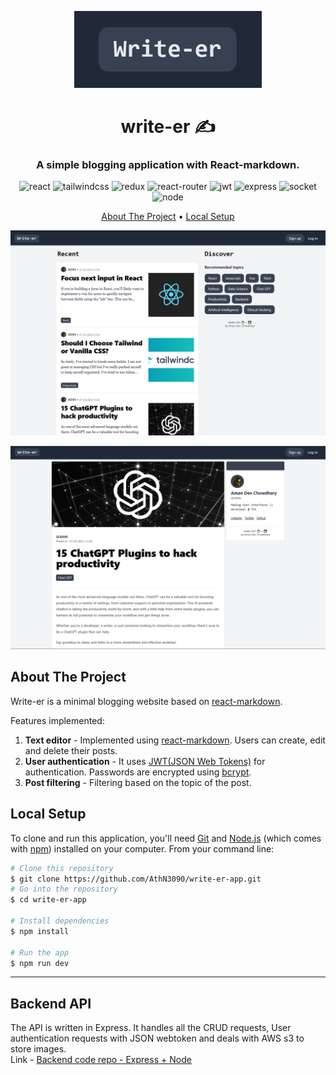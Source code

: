 <p align="center">
   <img width="300px"  src="./readme-images/banner.PNG" />
</p>
<h1 align="center">write-er ✍</h1>
<h3 align="center">A simple blogging application with React-markdown.
</h3>

<p align="center">
    <img src="https://img.shields.io/badge/react-%2320232a.svg?style=for-the-badge&logo=react&logoColor=%2361DAFB" alt=react>
    <img src="https://img.shields.io/badge/Tailwind_CSS-38B2AC?style=for-the-badge&logo=tailwind-css&logoColor=white" alt=tailwindcss>
    <img src="https://img.shields.io/badge/redux-%23593d88.svg?style=for-the-badge&logo=redux&logoColor=white" alt=redux>
    <img src="https://img.shields.io/badge/React_Router-CA4245?style=for-the-badge&logo=react-router&logoColor=white" alt=react-router>
    <img src="https://img.shields.io/badge/JWT-black?style=for-the-badge&logo=JSON%20web%20tokens" alt=jwt>
    <img src="https://img.shields.io/badge/express.js-%23404d59.svg?style=for-the-badge&logo=express&logoColor=%2361DAFB" alt=express>
    <img src="https://img.shields.io/badge/Socket.io-black?style=for-the-badge&logo=socket.io&badgeColor=010101" alt=socket>
    <img src="https://img.shields.io/badge/node.js-6DA55F?style=for-the-badge&logo=node.js&logoColor=white" alt=node>
</p>
<p align="center">
  <a href="#about-the-project">About The Project</a> •
  <a href="#local-setup">Local Setup</a>
  
</p>

<p align="center">
   <img width="700px"  src="./readme-images/preview1.PNG" />
</p>
<p align="center">
   <img width="700px" src="./readme-images/preview2.PNG" />
</p>

## About The Project
Write-er is a minimal blogging website based on [react-markdown](https://www.npmjs.com/package/react-markdown).

Features implemented:

1. **Text editor** - Implemented using [react-markdown](https://www.npmjs.com/package/react-markdown). Users can create, edit and delete their posts.
2. **User authentication** - It uses [JWT(JSON Web Tokens)](https://jwt.io/) for authentication. Passwords are encrypted using [bcrypt](https://www.npmjs.com/package/bcrypt).
3. **Post filtering** - Filtering based on the topic of the post.

## Local Setup

To clone and run this application, you'll need [Git](https://git-scm.com) and [Node.js](https://nodejs.org/en/download/) (which comes with [npm](http://npmjs.com)) installed on your computer. From your command line:

```bash
# Clone this repository
$ git clone https://github.com/AthN3090/write-er-app.git
# Go into the repository
$ cd write-er-app

# Install dependencies
$ npm install

# Run the app
$ npm run dev
```

---

## Backend API

The API is written in Express. It handles all the CRUD requests, User authentication requests with JSON webtoken and deals with AWS s3 to store images.<br>
Link - [Backend code repo - Express + Node](https://github.com/AthN3090/write-er-api)
